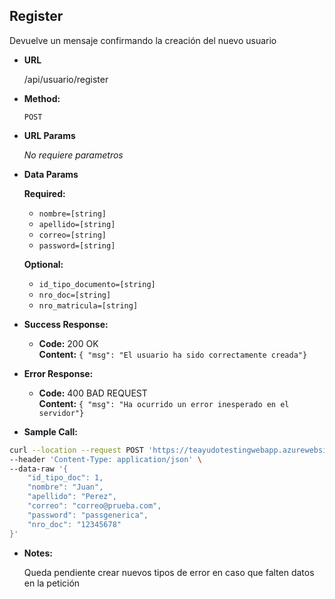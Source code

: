 **Register**
----
  Devuelve un mensaje confirmando la creación del nuevo usuario

* **URL**

  /api/usuario/register

* **Method:**

  `POST`
  
*  **URL Params**

   _No requiere parametros_ 

* **Data Params**

    **Required:**
   * `nombre=[string]`
   * `apellido=[string]`
   * `correo=[string]`
   * `password=[string]`

    **Optional:**
   * `id_tipo_documento=[string]`
   * `nro_doc=[string]`
   * `nro_matricula=[string]`

* **Success Response:**

  * **Code:** 200 OK <br />
    **Content:** `{ "msg": "El usuario ha sido correctamente creada"}`
 
* **Error Response:**

  * **Code:** 400 BAD REQUEST <br />
    **Content:** `{ "msg": "Ha ocurrido un error inesperado en el servidor"}`

* **Sample Call:**

```bash
curl --location --request POST 'https://teayudotestingwebapp.azurewebsites.net/api/usuario/register' \
--header 'Content-Type: application/json' \
--data-raw '{
    "id_tipo_doc": 1,
    "nombre": "Juan",
    "apellido": "Perez",
    "correo": "correo@prueba.com",
    "password": "passgenerica",
    "nro_doc": "12345678"
}'
```

* **Notes:**

  Queda pendiente crear nuevos tipos de error en caso que falten datos en la petición